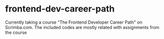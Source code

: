 # frontend-dev-career-path
Currently taking a course "The Frontend Developer Career Path" on Scrimba.com. The included codes are mostly related with assignments from the course
